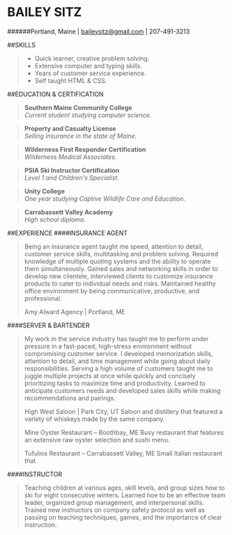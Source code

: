 # BAILEY SITZ  
######Portland, Maine | baileysitz@gmail.com | 207-491-3213


##SKILLS 
> * Quick learner, creative problem solving. 
> * Extensive computer and typing skills. 
> * Years of customer service experience. 
> * Self taught HTML & CSS. 


##EDUCATION & CERTIFICATION
>**Southern Maine Community College**  
> _Current student studying computer science._

>**Property and Casualty License**  
> _Selling insurance in the state of Maine._ 

>**Wilderness First Responder Certification**  
> _Wilderness Medical Associates._ 

>**PSIA Ski Instructor Certification**  
> _Level 1 and Children's Specialist._

>**Unity College**  
> _One year studying Captive Wildlife Care and Education._ 

>**Carrabassett Valley Academy**  
> _High school diploma._ 




##EXPERIENCE 
####INSURANCE AGENT
>Being an insurance agent taught me speed, attention to detail, customer service skills, multitasking and problem solving. Required knowledge of multiple quoting systems and the ability to operate them simultaneously. Gained sales and networking skills in order to develop new clientele, interviewed clients to customize insurance products to cater to individual needs and risks. Maintained healthy office environment by being communicative, productive, and professional. 
>
> Amy Alward Agency | Portland, ME

####SERVER & BARTENDER
>My work in the service industry has taught me to perform under pressure in a fast-paced, high-stress environment without compromising customer service. I developed memorization skills, attention to detail, and time management while going about daily responsibilities. Serving a high volume of customers taught me to juggle multiple projects at once while quickly and concisely prioritizing tasks to maximize time and productivity. Learned to anticipate customers needs and developed sales skills while making recommendations and pairings. 
> 
>High West Saloon | Park City, UT 
>Saloon and distillery that featured a variety of whiskeys made by the same company. 
>
>Mine Oyster Restaurant – Boothbay, ME
>Busy restaurant that features an extensive raw oyster selection and sushi menu. 
>
>Tufulios Restaurant – Carrabassett Valley, ME 
>Small Italian restaurant that 


####INSTRUCTOR
>Teaching children at various ages, skill levels, and group sizes how to ski for eight consecutive winters. Learned hoe to be an effective team leader, organized group management, and interpersonal skills. Trained new instructors on company safety protocol as well as passing on teaching techniques, games, and the importance of clear instruction.

